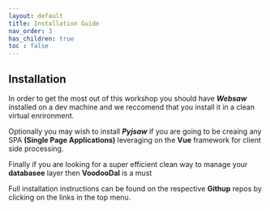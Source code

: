 ```yaml
---
layout: default
title: Installation Guide
nav_order: 3
has_children: true
toc : false
---
```


## Installation

In order to get the most out of this workshop you should have ***Websaw*** installed on a dev machine and we reccomend that you install it in a clean virtual enrironment.

Optionally you may wish to install ***Pyjsaw*** if you are going to be creaing any SPA **(Single Page Applications)** leveraging on the **Vue** framework for client side processing.

Finally if you are looking for a super efficient clean way to manage your **databasee** layer then **VoodooDal** is a must

Full installation instructions can be found on the respective **Githup** repos by clicking on the links in the top menu.
